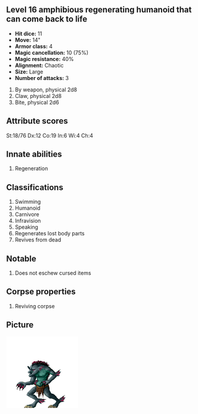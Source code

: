## Level 16 amphibious regenerating humanoid that can come back to life

- **Hit dice:** 11
- **Move:** 14"
- **Armor class:** 4
- **Magic cancellation:** 10 (75%)
- **Magic resistance:** 40%
- **Alignment:** Chaotic
- **Size:** Large
- **Number of attacks:** 3
1. By weapon, physical 2d8
2. Claw, physical 2d8
3. Bite, physical 2d6

## Attribute scores

St:18/76 Dx:12 Co:19 In:6 Wi:4 Ch:4

## Innate abilities

1. Regeneration

## Classifications

1. Swimming
2. Humanoid
3. Carnivore
4. Infravision
5. Speaking
6. Regenerates lost body parts
7. Revives from dead

## Notable

1. Does not eschew cursed items

## Corpse properties

1. Reviving corpse

## Picture

![Water troll](https://github.com/hyvanmielenpelit/GnollHackTileSet/blob/main/Monsters/water_troll/water_troll.png)
